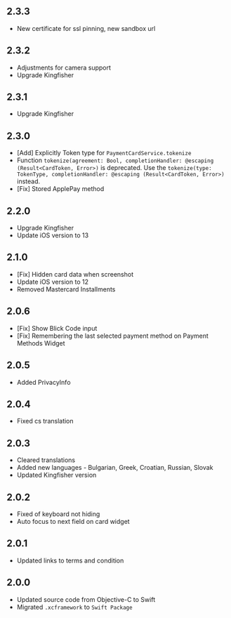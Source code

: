 ## 2.3.3
* New certificate for ssl pinning, new sandbox url

## 2.3.2
* Adjustments for camera support
* Upgrade Kingfisher

## 2.3.1
* Upgrade Kingfisher

## 2.3.0
* [Add] Explicitly Token type for `PaymentCardService.tokenize`
* Function `tokenize(agreement: Bool, completionHandler: @escaping (Result<CardToken, Error>)` is deprecated. Use the `tokenize(type: TokenType, completionHandler: @escaping (Result<CardToken, Error>)` instead.
* [Fix] Stored ApplePay method

## 2.2.0
* Upgrade Kingfisher
* Update iOS version to 13

## 2.1.0
* [Fix] Hidden card data when screenshot
* Update iOS version to 12
* Removed Mastercard Installments

## 2.0.6
* [Fix] Show Blick Code input
* [Fix] Remembering the last selected payment method on Payment Methods Widget

## 2.0.5
* Added PrivacyInfo

## 2.0.4
* Fixed cs translation

## 2.0.3
* Cleared translations
* Added new languages - Bulgarian, Greek, Croatian, Russian, Slovak
* Updated Kingfisher version

## 2.0.2
* Fixed of keyboard not hiding
* Auto focus to next field on card widget

## 2.0.1
* Updated links to terms and condition

## 2.0.0
* Updated source code from Objective-C to Swift
* Migrated `.xcframework` to `Swift Package`
